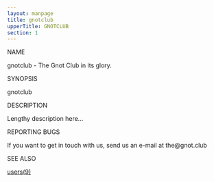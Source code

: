 ```yaml
---
layout: manpage
title: gnotclub
upperTitle: GNOTCLUB
section: 1
---
```


NAME

<div class="manp">gnotclub - The Gnot Club in its glory.</div>

SYNOPSIS

<div class="manp">gnotclub</div>

DESCRIPTION

<div class="manp">Lengthy description here...</div>

REPORTING BUGS

<div class="manp">If you want to get in touch with us, send us an e-mail at
the@gnot.club</div>

SEE ALSO

<div class="manp">
	<a href="/users">users(9)</a>
</div>
